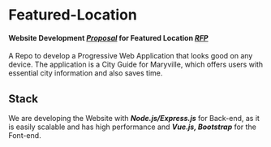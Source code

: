 # Featured-Location

#### Website Development [***Proposal***](https://github.com/pramod096/Proposal-4B/blob/main/Proposal.md) for Featured Location [***RFP***](https://github.com/KeerthiMuli/featured-locations)

A Repo to develop a Progressive Web Application that looks good on any device. The application is a City Guide for Maryville, which offers users with essential city information and also saves time.


## Stack

We are developing the Website with ***Node.js/Express.js*** for Back-end, as it is easily scalable and has high performance and ***Vue.js, Bootstrap*** for the Font-end.

